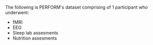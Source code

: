 The following is PERFORM's dataset comprising of 1 participant who underwent:

-  fMRI
-  EEG
-  Sleep lab assesments
-  Nutrition assesments

